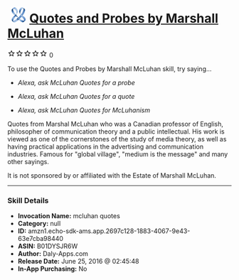 # &nbsp;<img src="skill_icon" alt="Quotes and Probes by Marshall McLuhan icon" width="36"> [Quotes and Probes by Marshall McLuhan](http://alexa.amazon.com/#skills/amzn1.echo-sdk-ams.app.2697c128-1883-4067-9e43-63e7cba98440)
![0 stars](../../images/ic_star_border_black_18dp_1x.png)![0 stars](../../images/ic_star_border_black_18dp_1x.png)![0 stars](../../images/ic_star_border_black_18dp_1x.png)![0 stars](../../images/ic_star_border_black_18dp_1x.png)![0 stars](../../images/ic_star_border_black_18dp_1x.png) 0

To use the Quotes and Probes by Marshall McLuhan skill, try saying...

* *Alexa, ask McLuhan Quotes for a probe*

* *Alexa, ask McLuhan Quotes for a quote*

* *Alexa, ask McLuhan Quotes for McLuhanism*

Quotes from Marshal McLuhan who  was a Canadian professor of English, philosopher of communication theory and a public intellectual. His work is viewed as one of the cornerstones of the study of media theory, as well as having practical applications in the advertising and communication industries. Famous for "global village", "medium is the message" and many other sayings.

It is not sponsored by or affiliated with the Estate of Marshall McLuhan.

***

### Skill Details

* **Invocation Name:** mcluhan quotes
* **Category:** null
* **ID:** amzn1.echo-sdk-ams.app.2697c128-1883-4067-9e43-63e7cba98440
* **ASIN:** B01DYSJR6W
* **Author:** Daly-Apps.com
* **Release Date:** June 25, 2016 @ 02:45:48
* **In-App Purchasing:** No
